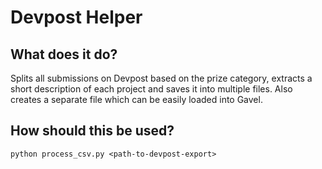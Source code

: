 # Devpost Helper

## What does it do?
Splits all submissions on Devpost based on the prize category, extracts a short description of each project and saves
it into multiple files. Also creates a separate file which can be easily loaded into Gavel.

## How should this be used?

```angular2html
python process_csv.py <path-to-devpost-export>
```
